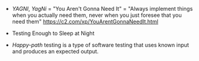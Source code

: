 - *YAGNI*, *YagNi* = "You Aren't Gonna Need It" = "Always implement things when you actually need them, never when you just foresee that you need them" https://c2.com/xp/YouArentGonnaNeedIt.html

- Testing Enough to Sleep at Night

- *Happy-path* testing is a type of software testing that uses known input and produces an expected output.